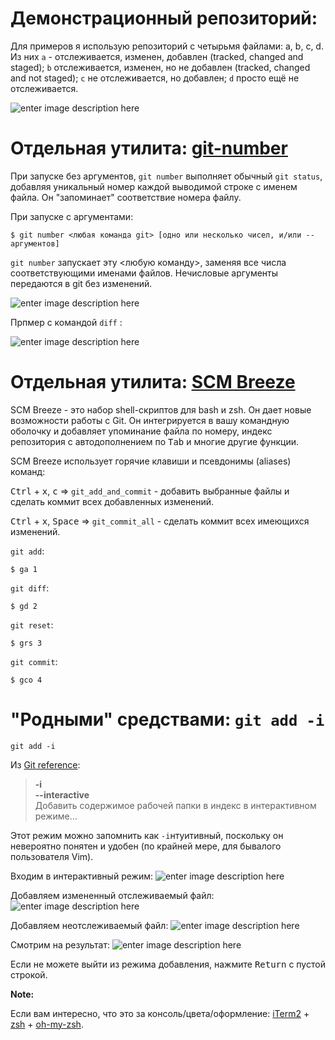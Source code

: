 # Демонстрационный репозиторий:
Для примеров я использую репозиторий с четырьмя файлами: a, b, c, d.  
Из них `a` - отслеживается, изменен, добавлен (tracked, changed and staged); `b` отслеживается, изменен, но не добавлен (tracked, changed and not staged); `c` не отслеживается, но добавлен; `d` просто ещё не отслеживается.

![enter image description here][1]
# Отдельная утилита: [git-number][2]

При запуске без аргументов, `git number` выполняет обычный `git status`, добавляя уникальный номер каждой выводимой строке с именем файла. Он "запоминает" соответствие номера файлу.

При запуске с аргументами:


    $ git number <любая команда git> [одно или несколько чисел, и/или --аргументов]
    
`git number` запускает эту <любую команду>, заменяя все числа соответствующими именами файлов. Нечисловые аргументы передаются в git без изменений.

![enter image description here][3]

Прпмер с командой `diff` :

![enter image description here][4]

# Отдельная утилита: [SCM Breeze][5]

SCM Breeze - это набор shell-скриптов для bash и zsh. Он дает новые возможности работы с Git. Он интегрируется в вашу командную оболочку и добавляет упоминание файла по номеру, индекс репозитория с автодополнением по <kbd>Tab</kbd> и многие другие функции.

SCM Breeze использует горячие клавиши и псевдонимы (aliases) команд:

<kbd>Ctrl</kbd> + <kbd>x</kbd>, <kbd>c</kbd> => `git_add_and_commit` - добавить выбранные файлы и сделать коммит всех добавленных изменений.

<kbd>Ctrl</kbd> + <kbd>x</kbd>, <kbd>Space</kbd> => `git_commit_all` - сделать коммит всех имеющихся изменений.


`git add`:

    $ ga 1

`git diff`:

    $ gd 2

`git reset`:

    $ grs 3

`git commit`:

    $ gco 4

# "Родными" средствами: `git add -i`

    git add -i

Из [Git reference][6]:
> **-i**  
> **--interactive**  
> Добавить содержимое рабочей папки в индекс в интерактивном режиме...

Этот режим можно запомнить как `-i`нтуитивный, поскольку он невероятно понятен и удобен (по крайней мере, для бывалого пользователя Vim).

Входим в интерактивный режим:
![enter image description here][7]

Добавляем измененный отслеживаемый файл:
![enter image description here][8]

Добавляем неотслеживаемый файл:
![enter image description here][9]

Смотрим на результат:
![enter image description here][10]

Если не можете выйти из режима добавления, нажмите <kbd>Return</kbd> с пустой строкой.


**Note:**

Если вам интересно, что это за консоль/цвета/оформление: [iTerm2][11] + [zsh][12] + [oh-my-zsh][13].


  [1]: http://i.stack.imgur.com/XmH5P.png
  [2]: https://github.com/holygeek/git-number
  [3]: http://i.stack.imgur.com/BceGK.png
  [4]: http://i.stack.imgur.com/B7lj0.png
  [5]: https://github.com/ndbroadbent/scm_breeze
  [6]: http://www.git-scm.com/docs/git-add
  [7]: http://i.stack.imgur.com/GUAxo.png
  [8]: http://i.stack.imgur.com/62E6D.png
  [9]: http://i.stack.imgur.com/XNcsU.png
  [10]: http://i.stack.imgur.com/kAky1.png
  [11]: https://iterm2.com/
  [12]: http://www.zsh.org/
  [13]: https://github.com/robbyrussell/oh-my-zsh
